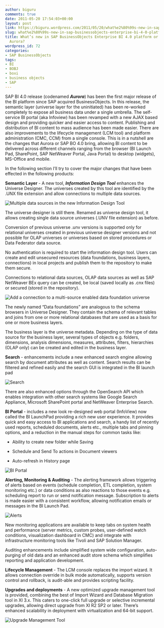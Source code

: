 ```yaml
---
author: biguru
comments: true
date: 2011-05-20 17:54:03+00:00
layout: post
link: https://biguru.wordpress.com/2011/05/20/what%e2%80%99s-new-in-sap-businessobjects-enterprise-bi-4-0-platform-or-boxi-4-0-aka-aurora/
slug: what%e2%80%99s-new-in-sap-businessobjects-enterprise-bi-4-0-platform-or-boxi-4-0-aka-aurora
title: What’s new in SAP BusinessObjects Enterprise BI 4.0 platform or BOXI 4.0 aka
  Aurora?
wordpress_id: 72
categories:
- SAP BusinessObjects
tags:
- BI
- BOBJ
- boxi
- business objects
- SAP
---
```


SAP BI 4.0 release (codenamed **_Aurora_**) has been the first major release of the BI platform since SAP acquired BusinessObjects. In this release, the semantic layer (universe layer for the uninitiated) has been re-worked completely to expose all business data under a single umbrella. The self-service BI portal (aka Infoview) has been revamped with a new AJAX based design and providing quicker and easier access to content. Publishing and distribution of BI content to mass audience has been made easier. There are also improvements to the lifecycle management (LCM tool) and platform administration (CMC, CCM) from a single console. This is in a nutshell are the changes that Aurora or SAP BO 4.0 bring, allowing BI content to be delivered across different channels ranging from the browser (BI Launch Pad, SharePoint, SAP NetWeaver Portal, Java Portal) to desktop (widgets), MS-Office and mobile.

In the following section I’ll try to cover the major changes that have been effected in the following products:

**Semantic Layer** - A new tool, _**Information Design Tool**_ enhances the Universe Designer. The universes created by this tool are identified by the .UNX file extension and allow connections to multiple data sources.

![Multiple data sources in the new Information Design Tool](/post/multi-data.png?w=300)

The universe designer is still there. Renamed as universe design tool, it allows creating single data source universes (.UNV file extension) as before.

Conversion of previous universe .unv versions is supported only for relational universes created in previous universe designer versions and not possible for OLAP universes or universes based on stored procedures or Data Federator data source.

No authentication is required to start the information design tool. Users can create and edit unsecured resources (data foundations, business layers, connections) in local projects and publish them to the repository to make them secure.

Connections to relational data sources, OLAP data sources as well as SAP NetWeaver BEx query can be created, be local (saved locally as .cnx files) or secured (stored in the repository).

![Add a connection to a multi-source enabled data foundation universe](/post/addcnx.png?w=300)

The newly named “Data foundations” are analogous to the schema browsers in Universe Designer. They contain the schema of relevant tables and joins from one or more relational databases that are used as a basis for one or more business layers.

The business layer is the universe metadata. Depending on the type of data source for the business layer, several types of objects e.g. folders, dimensions, analysis dimensions, measures, attributes, filters, hierarchies (OLAP only) can be created and edited in the business layer.

**Search** - enhancements include a new enhanced search engine allowing search by document attributes as well as content. Search results can be filtered and refined easily and the search GUI is integrated in the BI launch pad

![Search](/post/search.png?w=300)

There are also enhanced options through the OpenSearch API which enables integration with other search systems like Google Search Appliance, Microsoft SharePoint portal and NetWeaver Enterprise Search.

**BI Portal** - includes a new look re-designed web portal (InfoView) now called the BI LaunchPad providing a rich new user experience. It provides quick and easy access to BI applications and search, a handy list of recently used reports, scheduled documents, alerts etc., multiple tabs and pinning options, and a reduction in the manual steps for common tasks like:




  * Ability to create new folder while Saving

  * Schedule and Send To actions in Document viewers

  * Auto-refresh in History page




![BI Portal](/post/launchpad.png?w=251)




**Alerting, Monitoring & Auditing** - The alerting framework allows triggering of alerts based on events (schedule completion, ETL completion, system monitoring etc.) or data conditions as also reactions to those events e.g. scheduling report to run or send notification message. Subscription to alerts is made easier with a consistent workflow, allowing notification emails or messages in the BI Launch Pad.




![Alerts](/post/alert.png?w=283)




New monitoring applications are available to keep tabs on system health and performance (server metrics, custom probes, user-defined watch conditions, visualization dashboard in CMC) and integrate with infrastructure monitoring tools like Tivoli and SAP Solution Manager.

Auditing enhancements include simplified system wide configuration, auto-purging of old data and an enhanced audit store schema which simplifies reporting and application development.

**Lifecycle Management** - The LCM console replaces the import wizard. It allows connection override in bulk mode automatically, supports version control and rollback, is audit-able and provides scripting facility.

**Upgrades and deployments** - A new optimized upgrade management tool is provided, combining the best of Import Wizard and Database Migration tool in XI 3.x. This caters to one-click full upgrade or selective incremental upgrades, allowing direct upgrade from XI R2 SP2 or later. There’s enhanced scalability in deployment with virtualization and 64-bit support.

![Upgrade Management Tool](/post/upgrade.png?w=252)


